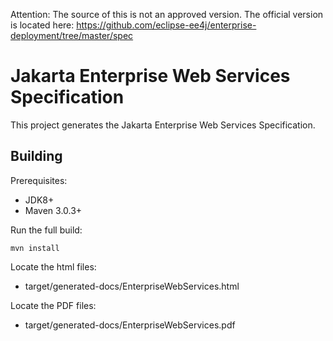 Attention:  The source of this is not an approved version.   The official version is located here:  https://github.com/eclipse-ee4j/enterprise-deployment/tree/master/spec

Jakarta Enterprise Web Services Specification
=============================================

This project generates the Jakarta Enterprise Web Services Specification.

Building
--------

Prerequisites:

* JDK8+
* Maven 3.0.3+

Run the full build:

`mvn install`

Locate the html files:
- target/generated-docs/EnterpriseWebServices.html

Locate the PDF files:
- target/generated-docs/EnterpriseWebServices.pdf
